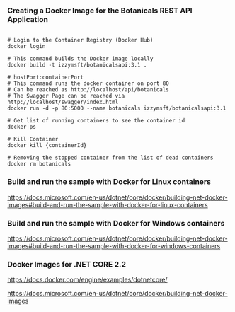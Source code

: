 
### Creating a Docker Image for the Botanicals REST API Application

```shell

# Login to the Container Registry (Docker Hub)
docker login

# This command builds the Docker image locally
docker build -t izzymsft/botanicalsapi:3.1 .

# hostPort:containerPort
# This command runs the docker container on port 80
# Can be reached as http://localhost/api/botanicals
# The Swagger Page can be reached via http://localhost/swagger/index.html
docker run -d -p 80:5000 --name botanicals izzymsft/botanicalsapi:3.1

# Get list of running containers to see the container id
docker ps

# Kill Container
docker kill {containerId}

# Removing the stopped container from the list of dead containers
docker rm botanicals

```

### Build and run the sample with Docker for Linux containers

https://docs.microsoft.com/en-us/dotnet/core/docker/building-net-docker-images#build-and-run-the-sample-with-docker-for-linux-containers


### Build and run the sample with Docker for Windows containers

https://docs.microsoft.com/en-us/dotnet/core/docker/building-net-docker-images#build-and-run-the-sample-with-docker-for-windows-containers

### Docker Images for .NET CORE 2.2

https://docs.docker.com/engine/examples/dotnetcore/

https://docs.microsoft.com/en-us/dotnet/core/docker/building-net-docker-images
